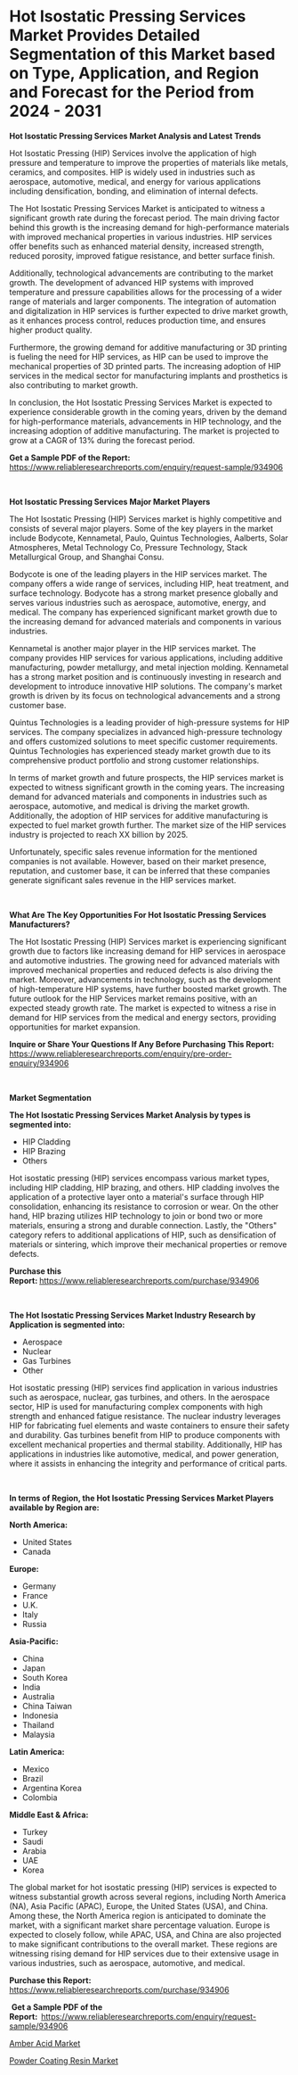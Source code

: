 <p><h1>Hot Isostatic Pressing Services Market Provides Detailed Segmentation of this Market based on Type, Application, and Region and Forecast for the Period from 2024 - 2031</h1></p><p><strong>Hot Isostatic Pressing Services Market Analysis and Latest Trends</strong></p>
<p><p>Hot Isostatic Pressing (HIP) Services involve the application of high pressure and temperature to improve the properties of materials like metals, ceramics, and composites. HIP is widely used in industries such as aerospace, automotive, medical, and energy for various applications including densification, bonding, and elimination of internal defects.</p><p>The Hot Isostatic Pressing Services Market is anticipated to witness a significant growth rate during the forecast period. The main driving factor behind this growth is the increasing demand for high-performance materials with improved mechanical properties in various industries. HIP services offer benefits such as enhanced material density, increased strength, reduced porosity, improved fatigue resistance, and better surface finish.</p><p>Additionally, technological advancements are contributing to the market growth. The development of advanced HIP systems with improved temperature and pressure capabilities allows for the processing of a wider range of materials and larger components. The integration of automation and digitalization in HIP services is further expected to drive market growth, as it enhances process control, reduces production time, and ensures higher product quality.</p><p>Furthermore, the growing demand for additive manufacturing or 3D printing is fueling the need for HIP services, as HIP can be used to improve the mechanical properties of 3D printed parts. The increasing adoption of HIP services in the medical sector for manufacturing implants and prosthetics is also contributing to market growth.</p><p>In conclusion, the Hot Isostatic Pressing Services Market is expected to experience considerable growth in the coming years, driven by the demand for high-performance materials, advancements in HIP technology, and the increasing adoption of additive manufacturing. The market is projected to grow at a CAGR of 13% during the forecast period.</p></p>
<p><strong>Get a Sample PDF of the Report:&nbsp;</strong> <a href="https://www.reliableresearchreports.com/enquiry/request-sample/934906">https://www.reliableresearchreports.com/enquiry/request-sample/934906</a></p>
<p>&nbsp;</p>
<p><strong>Hot Isostatic Pressing Services Major Market Players</strong></p>
<p><p>The Hot Isostatic Pressing (HIP) Services market is highly competitive and consists of several major players. Some of the key players in the market include Bodycote, Kennametal, Paulo, Quintus Technologies, Aalberts, Solar Atmospheres, Metal Technology Co, Pressure Technology, Stack Metallurgical Group, and Shanghai Consu.</p><p>Bodycote is one of the leading players in the HIP services market. The company offers a wide range of services, including HIP, heat treatment, and surface technology. Bodycote has a strong market presence globally and serves various industries such as aerospace, automotive, energy, and medical. The company has experienced significant market growth due to the increasing demand for advanced materials and components in various industries.</p><p>Kennametal is another major player in the HIP services market. The company provides HIP services for various applications, including additive manufacturing, powder metallurgy, and metal injection molding. Kennametal has a strong market position and is continuously investing in research and development to introduce innovative HIP solutions. The company's market growth is driven by its focus on technological advancements and a strong customer base.</p><p>Quintus Technologies is a leading provider of high-pressure systems for HIP services. The company specializes in advanced high-pressure technology and offers customized solutions to meet specific customer requirements. Quintus Technologies has experienced steady market growth due to its comprehensive product portfolio and strong customer relationships.</p><p>In terms of market growth and future prospects, the HIP services market is expected to witness significant growth in the coming years. The increasing demand for advanced materials and components in industries such as aerospace, automotive, and medical is driving the market growth. Additionally, the adoption of HIP services for additive manufacturing is expected to fuel market growth further. The market size of the HIP services industry is projected to reach XX billion by 2025.</p><p>Unfortunately, specific sales revenue information for the mentioned companies is not available. However, based on their market presence, reputation, and customer base, it can be inferred that these companies generate significant sales revenue in the HIP services market.</p></p>
<p>&nbsp;</p>
<p><strong>What Are The Key Opportunities For Hot Isostatic Pressing Services Manufacturers?</strong></p>
<p><p>The Hot Isostatic Pressing (HIP) Services market is experiencing significant growth due to factors like increasing demand for HIP services in aerospace and automotive industries. The growing need for advanced materials with improved mechanical properties and reduced defects is also driving the market. Moreover, advancements in technology, such as the development of high-temperature HIP systems, have further boosted market growth. The future outlook for the HIP Services market remains positive, with an expected steady growth rate. The market is expected to witness a rise in demand for HIP services from the medical and energy sectors, providing opportunities for market expansion.</p></p>
<p><strong>Inquire or Share Your Questions If Any Before Purchasing This Report:</strong> <a href="https://www.reliableresearchreports.com/enquiry/pre-order-enquiry/934906">https://www.reliableresearchreports.com/enquiry/pre-order-enquiry/934906</a></p>
<p>&nbsp;</p>
<p><strong>Market Segmentation</strong></p>
<p><strong>The Hot Isostatic Pressing Services Market Analysis by types is segmented into:</strong></p>
<p><ul><li>HIP Cladding</li><li>HIP Brazing</li><li>Others</li></ul></p>
<p><p>Hot isostatic pressing (HIP) services encompass various market types, including HIP cladding, HIP brazing, and others. HIP cladding involves the application of a protective layer onto a material's surface through HIP consolidation, enhancing its resistance to corrosion or wear. On the other hand, HIP brazing utilizes HIP technology to join or bond two or more materials, ensuring a strong and durable connection. Lastly, the "Others" category refers to additional applications of HIP, such as densification of materials or sintering, which improve their mechanical properties or remove defects.</p></p>
<p><strong>Purchase this Report:&nbsp;</strong><a href="https://www.reliableresearchreports.com/purchase/934906">https://www.reliableresearchreports.com/purchase/934906</a></p>
<p>&nbsp;</p>
<p><strong>The Hot Isostatic Pressing Services Market Industry Research by Application is segmented into:</strong></p>
<p><ul><li>Aerospace</li><li>Nuclear</li><li>Gas Turbines</li><li>Other</li></ul></p>
<p><p>Hot isostatic pressing (HIP) services find application in various industries such as aerospace, nuclear, gas turbines, and others. In the aerospace sector, HIP is used for manufacturing complex components with high strength and enhanced fatigue resistance. The nuclear industry leverages HIP for fabricating fuel elements and waste containers to ensure their safety and durability. Gas turbines benefit from HIP to produce components with excellent mechanical properties and thermal stability. Additionally, HIP has applications in industries like automotive, medical, and power generation, where it assists in enhancing the integrity and performance of critical parts.</p></p>
<p>&nbsp;</p>
<p><strong>In terms of Region, the Hot Isostatic Pressing Services Market Players available by Region are:</strong></p>
<p>
    <p> <strong> North America: </strong>
        <ul>
            <li>United States</li>
            <li>Canada</li>
        </ul>
        </p> 
    <p> <strong> Europe: </strong>
        <ul>
            <li>Germany</li>
            <li>France</li>
            <li>U.K.</li>
            <li>Italy</li>
            <li>Russia</li>
        </ul>
        </p> 
    <p> <strong> Asia-Pacific: </strong>
        <ul>
            <li>China</li>
            <li>Japan</li>
            <li>South Korea</li>
            <li>India</li>
            <li>Australia</li>
            <li>China Taiwan</li>
            <li>Indonesia</li>
            <li>Thailand</li>
            <li>Malaysia</li>
        </ul>
        </p> 
    <p> <strong> Latin America: </strong>
        <ul>
            <li>Mexico</li>
            <li>Brazil</li>
            <li>Argentina Korea</li>
            <li>Colombia</li>
        </ul>
        </p> 
    <p> <strong> Middle East & Africa: </strong>
        <ul>
            <li>Turkey</li>
            <li>Saudi</li>
            <li>Arabia</li>
            <li>UAE</li>
            <li>Korea</li>
        </ul>
    </p>
    </p>
<p><p>The global market for hot isostatic pressing (HIP) services is expected to witness substantial growth across several regions, including North America (NA), Asia Pacific (APAC), Europe, the United States (USA), and China. Among these, the North America region is anticipated to dominate the market, with a significant market share percentage valuation. Europe is expected to closely follow, while APAC, USA, and China are also projected to make significant contributions to the overall market. These regions are witnessing rising demand for HIP services due to their extensive usage in various industries, such as aerospace, automotive, and medical.</p></p>
<p><strong>Purchase this Report: </strong><a href="https://www.reliableresearchreports.com/purchase/934906">https://www.reliableresearchreports.com/purchase/934906</a></p>
<p>&nbsp;<strong>Get a Sample PDF of the Report:&nbsp;&nbsp;</strong><a href="https://www.reliableresearchreports.com/enquiry/request-sample/934906">https://www.reliableresearchreports.com/enquiry/request-sample/934906</a></p>
<p><strong></strong></p>
<p><p><a href="https://medium.com/@williecole1960/amber-acid-market-share-evolution-and-market-growth-trends-2024-2031-af33761fc765">Amber Acid Market</a></p><p><a href="https://medium.com/@laurynframi1907/powder-coating-resin-market-outlook-industry-overview-and-forecast-2024-to-2031-e5168e169903">Powder Coating Resin Market</a></p></p>